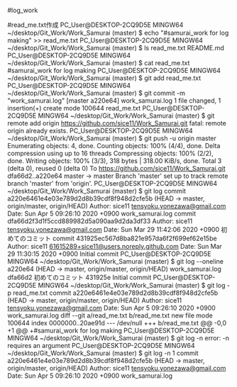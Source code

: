 #log_work

#read_me.txt作成
PC_User@DESKTOP-2CQ9D5E MINGW64 ~/desktop/Git_Work/Work_Samurai (master)                                                $ echo "#samurai_work for log making" >> read_me.txt                                                                                                                                                                                            PC_User@DESKTOP-2CQ9D5E MINGW64 ~/desktop/Git_Work/Work_Samurai (master)                                                $ ls                                                                                                                    read_me.txt  README.md                                                                                                                                                                                                                          PC_User@DESKTOP-2CQ9D5E MINGW64 ~/desktop/Git_Work/Work_Samurai (master)                                                $ cat read_me.txt                                                                                                       #samurai_work for log making                                                                                                                                                                                                                    PC_User@DESKTOP-2CQ9D5E MINGW64 ~/desktop/Git_Work/Work_Samurai (master)                                                $ git add read_me.txt                                                                                                                                                                                                                           PC_User@DESKTOP-2CQ9D5E MINGW64 ~/desktop/Git_Work/Work_Samurai (master)                                                $ git commit -m "work_samurai.log"                                                                                      [master a220e64] work_samurai.log                                                                                        1 file changed, 1 insertion(+)                                                                                          create mode 100644 read_me.txt                                                                                                                                                                                                                 PC_User@DESKTOP-2CQ9D5E MINGW64 ~/desktop/Git_Work/Work_Samurai (master)                                                $ git remote add origin https://github.com/sice11/Work_Samurai.git                                                      fatal: remote origin already exists.                                                                                                                                                                                                            PC_User@DESKTOP-2CQ9D5E MINGW64 ~/desktop/Git_Work/Work_Samurai (master)                                                $ git push -u origin master                                                                                             Enumerating objects: 4, done.                                                                                           Counting objects: 100% (4/4), done.                                                                                     Delta compression using up to 16 threads                                                                                Compressing objects: 100% (2/2), done.                                                                                  Writing objects: 100% (3/3), 318 bytes | 318.00 KiB/s, done.                                                            Total 3 (delta 0), reused 0 (delta 0)                                                                                   To https://github.com/sice11/Work_Samurai.git                                                                              dfa66d2..a220e64  master -> master                                                                                   Branch 'master' set up to track remote branch 'master' from 'origin'.                                                                                                                                                                           PC_User@DESKTOP-2CQ9D5E MINGW64 ~/desktop/Git_Work/Work_Samurai (master)                                                $ git log                                                                                                               commit a220e6461e4e03e789d2d8b39cdf8f948d2cfe5b (HEAD -> master, origin/master, origin/HEAD)                            Author: sice11 <tensyoku.yonezawa@gmail.com>                                                                            Date:   Sun Apr 5 09:26:10 2020 +0900                                                                                                                                                                                                               work_samurai.log                                                                                                                                                                                                                            commit dfa66d2f3d1f5ccd889982d5a090aa9d2da3df33                                                                         Author: sice11 <tensyoku.yonezawa@gmail.com>                                                                            Date:   Sun Mar 29 11:42:06 2020 +0900                                                                                                                                                                                                              初めてのコミット                                                                                                                                                                                                                            commit 431925ec567d8ba821e957da6f2f699ef62e15be                                                                         Author: sice11 <61615289+sice11@users.noreply.github.com>                                                               Date:   Sun Mar 29 11:30:15 2020 +0900                                                                                                                                                                                                              Initial commit                                                                                                                                                                                                                              PC_User@DESKTOP-2CQ9D5E MINGW64 ~/desktop/Git_Work/Work_Samurai (master)                                                $ git log --oneline                                                                                                     a220e64 (HEAD -> master, origin/master, origin/HEAD) work_samurai.log                                                   dfa66d2 初めてのコミット                                                                                                431925e Initial commit                                                                                                                                                                                                                          PC_User@DESKTOP-2CQ9D5E MINGW64 ~/desktop/Git_Work/Work_Samurai (master)                                                $ git log -p read_me.txt                                                                                                commit a220e6461e4e03e789d2d8b39cdf8f948d2cfe5b (HEAD -> master, origin/master, origin/HEAD)                            Author: sice11 <tensyoku.yonezawa@gmail.com>                                                                            Date:   Sun Apr 5 09:26:10 2020 +0900                                                                                                                                                                                                               work_samurai.log                                                                                                                                                                                                                            diff --git a/read_me.txt b/read_me.txt                                                                                  new file mode 100644                                                                                                    index 0000000..20ae91d                                                                                                  --- /dev/null                                                                                                           +++ b/read_me.txt                                                                                                       @@ -0,0 +1 @@                                                                                                           +#samurai_work for log making                                                                                                                                                                                                                   PC_User@DESKTOP-2CQ9D5E MINGW64 ~/desktop/Git_Work/Work_Samurai (master)                                                $ git log -n                                                                                                            error: -n requires an argument                                                                                                                                                                                                                  PC_User@DESKTOP-2CQ9D5E MINGW64 ~/desktop/Git_Work/Work_Samurai (master)                                                $ git log -n 1                                                                                                          commit a220e6461e4e03e789d2d8b39cdf8f948d2cfe5b (HEAD -> master, origin/master, origin/HEAD)                            Author: sice11 <tensyoku.yonezawa@gmail.com>                                                                            Date:   Sun Apr 5 09:26:10 2020 +0900                                                                                                                                                                                                               work_samurai.log                                                                                                    
